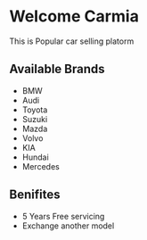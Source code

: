 # Welcome Carmia

This is Popular car selling platorm

## Available Brands

* BMW
* Audi
* Toyota
* Suzuki
* Mazda
* Volvo
* KIA
* Hundai
* Mercedes


## Benifites

* 5 Years Free servicing
* Exchange another model
